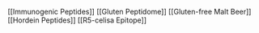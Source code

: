 [[Immunogenic Peptides]]
[[Gluten Peptidome]]
[[Gluten-free Malt Beer]]
[[Hordein Peptides]]
[[R5-celisa Epitope]]
